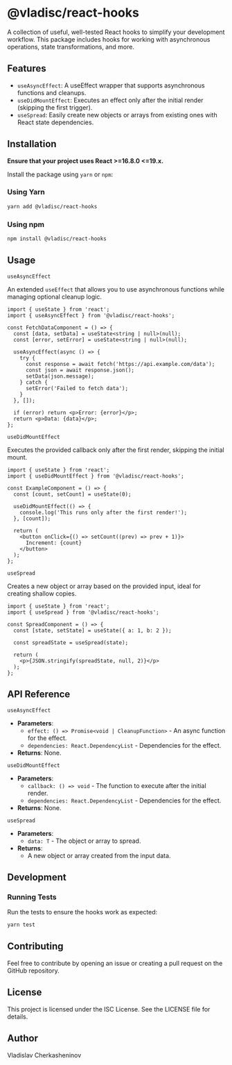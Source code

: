 # @vladisc/react-hooks

A collection of useful, well-tested React hooks to simplify your development workflow. This package includes hooks for working with asynchronous operations, state transformations, and more.

## Features

- `useAsyncEffect`: A useEffect wrapper that supports asynchronous functions and cleanups.
- `useDidMountEffect`: Executes an effect only after the initial render (skipping the first trigger).
- `useSpread`: Easily create new objects or arrays from existing ones with React state dependencies.

## Installation

**Ensure that your project uses React >=16.8.0 <=19.x.**

Install the package using `yarn` or `npm`:

### Using Yarn

```bash
yarn add @vladisc/react-hooks
```

### Using npm

```bash
npm install @vladisc/react-hooks
```

## Usage

`useAsyncEffect`

An extended `useEffect` that allows you to use asynchronous functions while managing optional cleanup logic.

```
import { useState } from 'react';
import { useAsyncEffect } from '@vladisc/react-hooks';

const FetchDataComponent = () => {
  const [data, setData] = useState<string | null>(null);
  const [error, setError] = useState<string | null>(null);

  useAsyncEffect(async () => {
    try {
      const response = await fetch('https://api.example.com/data');
      const json = await response.json();
      setData(json.message);
    } catch {
      setError('Failed to fetch data');
    }
  }, []);

  if (error) return <p>Error: {error}</p>;
  return <p>Data: {data}</p>;
};
```

`useDidMountEffect`

Executes the provided callback only after the first render, skipping the initial mount.

```
import { useState } from 'react';
import { useDidMountEffect } from '@vladisc/react-hooks';

const ExampleComponent = () => {
  const [count, setCount] = useState(0);

  useDidMountEffect(() => {
    console.log('This runs only after the first render!');
  }, [count]);

  return (
    <button onClick={() => setCount((prev) => prev + 1)}>
      Increment: {count}
    </button>
  );
};

```

`useSpread`

Creates a new object or array based on the provided input, ideal for creating shallow copies.

```
import { useState } from 'react';
import { useSpread } from '@vladisc/react-hooks';

const SpreadComponent = () => {
  const [state, setState] = useState({ a: 1, b: 2 });

  const spreadState = useSpread(state);

  return (
    <p>{JSON.stringify(spreadState, null, 2)}</p>
  );
};
```

## API Reference

`useAsyncEffect`

- **Parameters**:
  - `effect: () => Promise<void | CleanupFunction>` - An async function for the effect.
  - `dependencies: React.DependencyList` - Dependencies for the effect.
- **Returns**: None.

`useDidMountEffect`

- **Parameters**:
  - `callback: () => void` - The function to execute after the initial render.
  - `dependencies: React.DependencyList` - Dependencies for the effect.
- **Returns**: None.

`useSpread`

- **Parameters**:
  - `data: T` - The object or array to spread.
- **Returns**:
  - A new object or array created from the input data.

## Development

### Running Tests

Run the tests to ensure the hooks work as expected:

```bash
yarn test
```

## Contributing

Feel free to contribute by opening an issue or creating a pull request on the GitHub repository.

## License

This project is licensed under the ISC License. See the LICENSE file for details.

## Author

Vladislav Cherkasheninov
